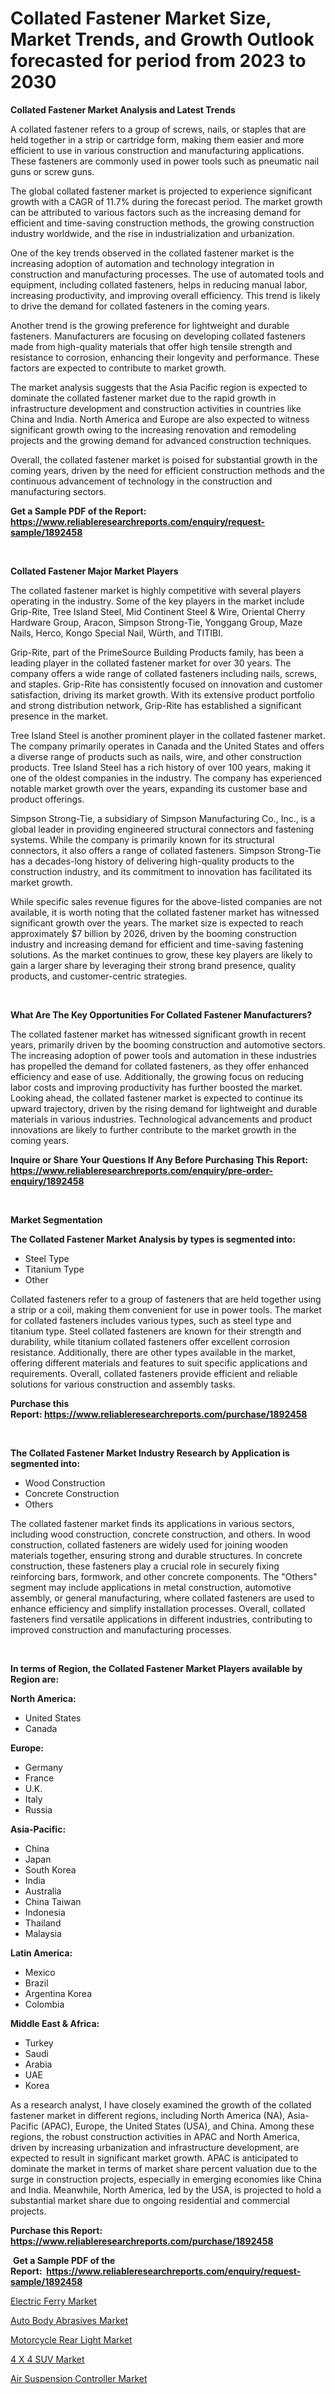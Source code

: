 <p><h1>Collated Fastener Market Size, Market Trends, and Growth Outlook forecasted for period from 2023 to 2030</h1></p><p><strong>Collated Fastener Market Analysis and Latest Trends</strong></p>
<p><p>A collated fastener refers to a group of screws, nails, or staples that are held together in a strip or cartridge form, making them easier and more efficient to use in various construction and manufacturing applications. These fasteners are commonly used in power tools such as pneumatic nail guns or screw guns.</p><p>The global collated fastener market is projected to experience significant growth with a CAGR of 11.7% during the forecast period. The market growth can be attributed to various factors such as the increasing demand for efficient and time-saving construction methods, the growing construction industry worldwide, and the rise in industrialization and urbanization.</p><p>One of the key trends observed in the collated fastener market is the increasing adoption of automation and technology integration in construction and manufacturing processes. The use of automated tools and equipment, including collated fasteners, helps in reducing manual labor, increasing productivity, and improving overall efficiency. This trend is likely to drive the demand for collated fasteners in the coming years.</p><p>Another trend is the growing preference for lightweight and durable fasteners. Manufacturers are focusing on developing collated fasteners made from high-quality materials that offer high tensile strength and resistance to corrosion, enhancing their longevity and performance. These factors are expected to contribute to market growth.</p><p>The market analysis suggests that the Asia Pacific region is expected to dominate the collated fastener market due to the rapid growth in infrastructure development and construction activities in countries like China and India. North America and Europe are also expected to witness significant growth owing to the increasing renovation and remodeling projects and the growing demand for advanced construction techniques.</p><p>Overall, the collated fastener market is poised for substantial growth in the coming years, driven by the need for efficient construction methods and the continuous advancement of technology in the construction and manufacturing sectors.</p></p>
<p><strong>Get a Sample PDF of the Report:&nbsp; <a href="https://www.reliableresearchreports.com/enquiry/request-sample/1892458">https://www.reliableresearchreports.com/enquiry/request-sample/1892458</a></strong></p>
<p>&nbsp;</p>
<p><strong>Collated Fastener Major Market Players</strong></p>
<p><p>The collated fastener market is highly competitive with several players operating in the industry. Some of the key players in the market include Grip-Rite, Tree Island Steel, Mid Continent Steel & Wire, Oriental Cherry Hardware Group, Aracon, Simpson Strong-Tie, Yonggang Group, Maze Nails, Herco, Kongo Special Nail, Würth, and TITIBI.</p><p>Grip-Rite, part of the PrimeSource Building Products family, has been a leading player in the collated fastener market for over 30 years. The company offers a wide range of collated fasteners including nails, screws, and staples. Grip-Rite has consistently focused on innovation and customer satisfaction, driving its market growth. With its extensive product portfolio and strong distribution network, Grip-Rite has established a significant presence in the market.</p><p>Tree Island Steel is another prominent player in the collated fastener market. The company primarily operates in Canada and the United States and offers a diverse range of products such as nails, wire, and other construction products. Tree Island Steel has a rich history of over 100 years, making it one of the oldest companies in the industry. The company has experienced notable market growth over the years, expanding its customer base and product offerings.</p><p>Simpson Strong-Tie, a subsidiary of Simpson Manufacturing Co., Inc., is a global leader in providing engineered structural connectors and fastening systems. While the company is primarily known for its structural connectors, it also offers a range of collated fasteners. Simpson Strong-Tie has a decades-long history of delivering high-quality products to the construction industry, and its commitment to innovation has facilitated its market growth.</p><p>While specific sales revenue figures for the above-listed companies are not available, it is worth noting that the collated fastener market has witnessed significant growth over the years. The market size is expected to reach approximately $7 billion by 2026, driven by the booming construction industry and increasing demand for efficient and time-saving fastening solutions. As the market continues to grow, these key players are likely to gain a larger share by leveraging their strong brand presence, quality products, and customer-centric strategies.</p></p>
<p>&nbsp;</p>
<p><strong>What Are The Key Opportunities For Collated Fastener Manufacturers?</strong></p>
<p><p>The collated fastener market has witnessed significant growth in recent years, primarily driven by the booming construction and automotive sectors. The increasing adoption of power tools and automation in these industries has propelled the demand for collated fasteners, as they offer enhanced efficiency and ease of use. Additionally, the growing focus on reducing labor costs and improving productivity has further boosted the market. Looking ahead, the collated fastener market is expected to continue its upward trajectory, driven by the rising demand for lightweight and durable materials in various industries. Technological advancements and product innovations are likely to further contribute to the market growth in the coming years.</p></p>
<p><strong>Inquire or Share Your Questions If Any Before Purchasing This Report: <a href="https://www.reliableresearchreports.com/enquiry/pre-order-enquiry/1892458">https://www.reliableresearchreports.com/enquiry/pre-order-enquiry/1892458</a></strong></p>
<p>&nbsp;</p>
<p><strong>Market Segmentation</strong></p>
<p><strong>The Collated Fastener Market Analysis by types is segmented into:</strong></p>
<p><ul><li>Steel Type</li><li>Titanium Type</li><li>Other</li></ul></p>
<p><p>Collated fasteners refer to a group of fasteners that are held together using a strip or a coil, making them convenient for use in power tools. The market for collated fasteners includes various types, such as steel type and titanium type. Steel collated fasteners are known for their strength and durability, while titanium collated fasteners offer excellent corrosion resistance. Additionally, there are other types available in the market, offering different materials and features to suit specific applications and requirements. Overall, collated fasteners provide efficient and reliable solutions for various construction and assembly tasks.</p></p>
<p><strong>Purchase this Report:&nbsp;<a href="https://www.reliableresearchreports.com/purchase/1892458">https://www.reliableresearchreports.com/purchase/1892458</a></strong></p>
<p>&nbsp;</p>
<p><strong>The Collated Fastener Market Industry Research by Application is segmented into:</strong></p>
<p><ul><li>Wood Construction</li><li>Concrete Construction</li><li>Others</li></ul></p>
<p><p>The collated fastener market finds its applications in various sectors, including wood construction, concrete construction, and others. In wood construction, collated fasteners are widely used for joining wooden materials together, ensuring strong and durable structures. In concrete construction, these fasteners play a crucial role in securely fixing reinforcing bars, formwork, and other concrete components. The "Others" segment may include applications in metal construction, automotive assembly, or general manufacturing, where collated fasteners are used to enhance efficiency and simplify installation processes. Overall, collated fasteners find versatile applications in different industries, contributing to improved construction and manufacturing processes.</p></p>
<p>&nbsp;</p>
<p><strong>In terms of Region, the Collated Fastener Market Players available by Region are:</strong></p>
<p>
    <p> <strong> North America: </strong>
        <ul>
            <li>United States</li>
            <li>Canada</li>
        </ul>
        </p> 
    <p> <strong> Europe: </strong>
        <ul>
            <li>Germany</li>
            <li>France</li>
            <li>U.K.</li>
            <li>Italy</li>
            <li>Russia</li>
        </ul>
        </p> 
    <p> <strong> Asia-Pacific: </strong>
        <ul>
            <li>China</li>
            <li>Japan</li>
            <li>South Korea</li>
            <li>India</li>
            <li>Australia</li>
            <li>China Taiwan</li>
            <li>Indonesia</li>
            <li>Thailand</li>
            <li>Malaysia</li>
        </ul>
        </p> 
    <p> <strong> Latin America: </strong>
        <ul>
            <li>Mexico</li>
            <li>Brazil</li>
            <li>Argentina Korea</li>
            <li>Colombia</li>
        </ul>
        </p> 
    <p> <strong> Middle East & Africa: </strong>
        <ul>
            <li>Turkey</li>
            <li>Saudi</li>
            <li>Arabia</li>
            <li>UAE</li>
            <li>Korea</li>
        </ul>
    </p>
    </p>
<p><p>As a research analyst, I have closely examined the growth of the collated fastener market in different regions, including North America (NA), Asia-Pacific (APAC), Europe, the United States (USA), and China. Among these regions, the robust construction activities in APAC and North America, driven by increasing urbanization and infrastructure development, are expected to result in significant market growth. APAC is anticipated to dominate the market in terms of market share percent valuation due to the surge in construction projects, especially in emerging economies like China and India. Meanwhile, North America, led by the USA, is projected to hold a substantial market share due to ongoing residential and commercial projects.</p></p>
<p><strong>Purchase this Report: <a href="https://www.reliableresearchreports.com/purchase/1892458">https://www.reliableresearchreports.com/purchase/1892458</a></strong></p>
<p>&nbsp;<strong>Get a Sample PDF of the Report:&nbsp;&nbsp;<a href="https://www.reliableresearchreports.com/enquiry/request-sample/1892458">https://www.reliableresearchreports.com/enquiry/request-sample/1892458</a></strong></p>
<p><strong></strong></p>
<p><p><a href="https://medium.com/@dinafritsch/electric-ferry-market-furnishes-information-on-market-share-market-trends-and-market-growth-7672ddd5dac3">Electric Ferry Market</a></p><p><a href="https://medium.com/@jenniebrown07/auto-body-abrasives-market-competitive-analysis-market-trends-and-forecast-to-2030-000fddbe44eb">Auto Body Abrasives Market</a></p><p><a href="https://medium.com/@emerylittle2023/motorcycle-rear-light-market-trends-and-market-analysis-forecasted-for-period-2023-2030-03943cd616bc">Motorcycle Rear Light Market</a></p><p><a href="https://medium.com/@aliwilldvm/4-x-4-suv-market-comprehensive-assessment-by-type-application-and-geography-d2699b749eb6">4 X 4 SUV Market</a></p><p><a href="https://medium.com/@albertakoss2023/air-suspension-controller-market-size-reveals-the-best-marketing-channels-in-global-industry-ec618caf0dd9">Air Suspension Controller Market</a></p></p>